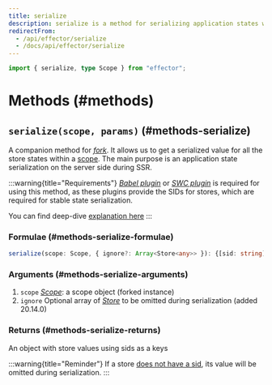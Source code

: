 ```yaml
---
title: serialize
description: serialize is a method for serializing application states within a scope
redirectFrom:
  - /api/effector/serialize
  - /docs/api/effector/serialize
---
```


```ts
import { serialize, type Scope } from "effector";
```

# Methods (#methods)

## `serialize(scope, params)` (#methods-serialize)

A companion method for [_fork_](/en/api/effector/fork). It allows us to get a serialized value for all the store states within a [scope](/en/api/effector/Scope). The main purpose is an application state serialization on the server side during SSR.

:::warning{title="Requirements"}
[_Babel plugin_](/en/api/effector/babel-plugin) or [_SWC plugin_](https://github.com/effector/swc-plugin) is required for using this method, as these plugins provide the SIDs for stores, which are required for stable state serialization.

You can find deep-dive [explanation here](/en/explanation/sids)
:::

### Formulae (#methods-serialize-formulae)

```ts
serialize(scope: Scope, { ignore?: Array<Store<any>> }): {[sid: string]: any}
```

### Arguments (#methods-serialize-arguments)

1. `scope` [_Scope_](/en/api/effector/Scope): a scope object (forked instance)
2. `ignore` Optional array of [_Store_](/en/api/effector/Store) to be omitted during serialization (added 20.14.0)

### Returns (#methods-serialize-returns)

An object with store values using sids as a keys

:::warning{title="Reminder"}
If a store [does not have a sid](/en/api/effector/babel-plugin#sid), its value will be omitted during serialization.
:::
